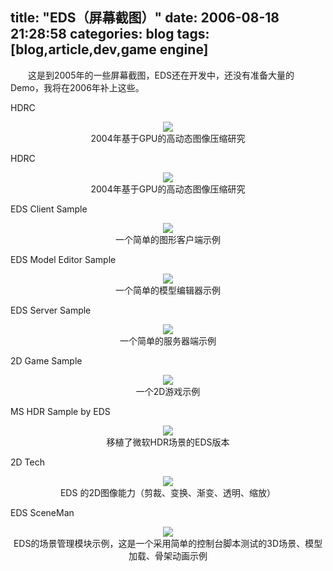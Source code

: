 title: "EDS（屏幕截图）"
date: 2006-08-18 21:28:58
categories: blog
tags: [blog,article,dev,game engine]
---    
　　这是到2005年的一些屏幕截图，EDS还在开发中，还没有准备大量的Demo，我将在2006年补上这些。  

HDRC	  
<div style="text-align:center;"><img src="http://blog.scorpionstudio.com:8090/projects/hdr/hdr1b.jpg" style="vertical-align:middle;"/></div>
<div style="text-align:center;">2004年基于GPU的高动态图像压缩研究</div>

HDRC	
<div style="text-align:center;"><img src="http://blog.scorpionstudio.com:8090/projects/hdr/hdr2b.jpg" style="vertical-align:middle;"/></div>
<div style="text-align:center;">2004年基于GPU的高动态图像压缩研究</div>
<!--more-->

EDS Client Sample	
<div style="text-align:center;"><img src="http://blog.scorpionstudio.com:8090/projects/eds/image007.jpg" style="vertical-align:middle;"/></div>
<div style="text-align:center;">一个简单的图形客户端示例</div>


EDS Model Editor Sample	
<div style="text-align:center;"><img src="http://blog.scorpionstudio.com:8090/projects/eds/test_sceneman.jpg" style="vertical-align:middle;"/></div>
<div style="text-align:center;">一个简单的模型编辑器示例</div>

EDS Server Sample	
<div style="text-align:center;"><img src="http://blog.scorpionstudio.com:8090/projects/eds/image003.jpg" style="vertical-align:middle;"/></div>
<div style="text-align:center;">一个简单的服务器端示例</div>


2D Game Sample	
<div style="text-align:center;"><img src="http://blog.scorpionstudio.com:8090/projects/eds/2ddemo.jpg" style="vertical-align:middle;"/></div>
<div style="text-align:center;">一个2D游戏示例</div>


MS HDR Sample by EDS	
<div style="text-align:center;"><img src="http://blog.scorpionstudio.com:8090/projects/eds/hdr_sample.jpg" style="vertical-align:middle;"/></div>
<div style="text-align:center;">移植了微软HDR场景的EDS版本</div>


2D Tech	
<div style="text-align:center;"><img src="http://blog.scorpionstudio.com:8090/projects/eds/test_2d.jpg" style="vertical-align:middle;"/></div>
<div style="text-align:center;">EDS 的2D图像能力（剪裁、变换、渐变、透明、缩放）</div>


EDS SceneMan	
<div style="text-align:center;"><img src="http://blog.scorpionstudio.com:8090/projects/eds/test_sceneman.jpg" style="vertical-align:middle;"/></div>
<div style="text-align:center;">EDS的场景管理模块示例，这是一个采用简单的控制台脚本测试的3D场景、模型加载、骨架动画示例</div>


